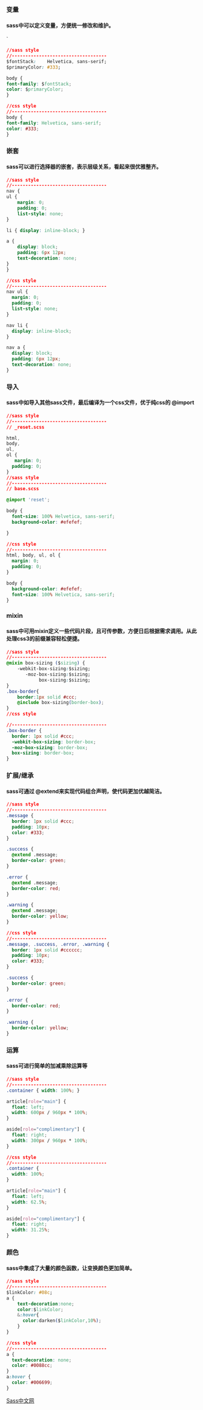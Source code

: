 ### 变量
#### sass中可以定义变量，方便统一修改和维护。
`
```css
//sass style
//-----------------------------------
$fontStack:    Helvetica, sans-serif;
$primaryColor: #333;

body {
font-family: $fontStack;
color: $primaryColor;
}
```

```css
//css style
//-----------------------------------
body {
font-family: Helvetica, sans-serif;
color: #333;
}
```
### 嵌套
#### sass可以进行选择器的嵌套，表示层级关系，看起来很优雅整齐。
```css
//sass style
//-----------------------------------
nav {
ul {
    margin: 0;
    padding: 0;
    list-style: none;
}

li { display: inline-block; }

a {
    display: block;
    padding: 6px 12px;
    text-decoration: none;
}
}
```
```css
//css style
//-----------------------------------
nav ul {
  margin: 0;
  padding: 0;
  list-style: none;
}

nav li {
  display: inline-block;
}

nav a {
  display: block;
  padding: 6px 12px;
  text-decoration: none;
}
```
### 导入
#### sass中如导入其他sass文件，最后编译为一个css文件，优于纯css的 @import
```css
//sass style
//-----------------------------------
// _reset.scss

html,
body,
ul,
ol {
   margin: 0;
  padding: 0;
}
//sass style
//-----------------------------------
// base.scss 

@import 'reset';

body {
  font-size: 100% Helvetica, sans-serif;
  background-color: #efefef;

}
```
```css
//css style
//-----------------------------------
html, body, ul, ol {
  margin: 0;
  padding: 0;
}

body {
  background-color: #efefef;
  font-size: 100% Helvetica, sans-serif;
}
```
### mixin
#### sass中可用mixin定义一些代码片段，且可传参数，方便日后根据需求调用。从此处理css3的前缀兼容轻松便捷。
```css
//sass style
//-----------------------------------
@mixin box-sizing ($sizing) {
    -webkit-box-sizing:$sizing;     
       -moz-box-sizing:$sizing;
            box-sizing:$sizing;
}
.box-border{
    border:1px solid #ccc;
    @include box-sizing(border-box);
}
//css style
```
```css
//-----------------------------------
.box-border {
  border: 1px solid #ccc;
  -webkit-box-sizing: border-box;
  -moz-box-sizing: border-box;
  box-sizing: border-box;
}
```
### 扩展/继承
#### sass可通过 @extend来实现代码组合声明，使代码更加优越简洁。
```css
//sass style
//-----------------------------------
.message {
  border: 1px solid #ccc;
  padding: 10px;
  color: #333;
}

.success {
  @extend .message;
  border-color: green;
}

.error {
  @extend .message;
  border-color: red;
}

.warning {
  @extend .message;
  border-color: yellow;
}
```
```css
//css style
//-----------------------------------
.message, .success, .error, .warning {
  border: 1px solid #cccccc;
  padding: 10px;
  color: #333;
}

.success {
  border-color: green;
}

.error {
  border-color: red;
}

.warning {
  border-color: yellow;
}
```
### 运算
#### sass可进行简单的加减乘除运算等
```css
//sass style
//-----------------------------------
.container { width: 100%; }

article[role="main"] {
  float: left;
  width: 600px / 960px * 100%;
}

aside[role="complimentary"] {
  float: right;
  width: 300px / 960px * 100%;
}
```
```css
//css style
//-----------------------------------
.container {
  width: 100%;
}

article[role="main"] {
  float: left;
  width: 62.5%;
}

aside[role="complimentary"] {
  float: right;
  width: 31.25%;
}
```
### 颜色
#### sass中集成了大量的颜色函数，让变换颜色更加简单。
```css
//sass style
//-----------------------------------
$linkColor: #08c;
a {
    text-decoration:none;
    color:$linkColor;
    &:hover{
      color:darken($linkColor,10%);
    }
}
```
```css
//css style
//-----------------------------------
a {
  text-decoration: none;
  color: #0088cc;
}
a:hover {
  color: #006699;
}
```

[Sass中文网](https://www.sass.hk/guide/)